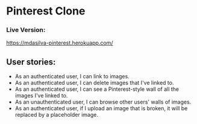 
# Pinterest Clone

### Live Version:
https://mdasilva-pinterest.herokuapp.com/


## User stories: 

  - As an authenticated user, I can link to images.
  - As an authenticated user, I can delete images that I've linked to.
  - As an authenticated user, I can see a Pinterest-style wall of all the images I've linked to.
  - As an unauthenticated user, I can browse other users' walls of images.
  - As an authenticated user, if I upload an image that is broken, it will be replaced by a placeholder image.
